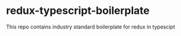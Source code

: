 # redux-typescript-boilerplate
This repo contains industry standard boilerplate for redux in typescipt
